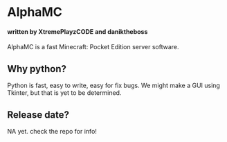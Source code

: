 # AlphaMC
#### written by XtremePlayzCODE and daniktheboss

AlphaMC is a fast Minecraft: Pocket Edition server software.

## Why python?
Python is fast, easy to write, easy for fix bugs. We might make a GUI using Tkinter, but that is yet to be determined.

## Release date?
NA yet. check the repo for info!
